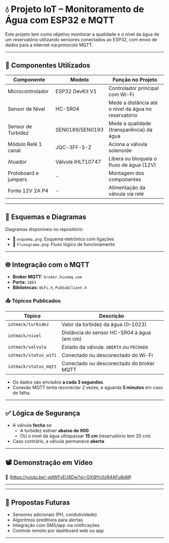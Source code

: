 
# 💧 Projeto IoT – Monitoramento de Água com ESP32 e MQTT

Este projeto tem como objetivo monitorar a qualidade e o nível da água de um reservatório utilizando sensores conectados ao ESP32, com envio de dados para a internet via protocolo MQTT.

---

## 🔧 Componentes Utilizados

| Componente              | Modelo           | Função no Projeto                                    |
|-------------------------|------------------|------------------------------------------------------|
| Microcontrolador        | ESP32 DevKit V1  | Controlador principal com Wi-Fi                     |
| Sensor de Nível         | HC-SR04          | Mede a distância até o nível da água no reservatório |
| Sensor de Turbidez      | SEN0189/SEN0193  | Mede a qualidade (transparência) da água            |
| Módulo Relé 1 canal     | JQC-3FF-S-Z      | Aciona a válvula solenoide                          |
| Atuador                 | Válvula IHLT10747| Libera ou bloqueia o fluxo de água (12V)            |
| Protoboard e jumpers    | -                | Montagem dos componentes                            |
| Fonte 12V 2A P4         | -                | Alimentação da válvula via relé                     |

---

## 🔌 Esquemas e Diagramas

Diagramas disponíveis no repositório:

- 📘 `esquema.png`: Esquema eletrônico com ligações
- 🔁 `Fluxograma.png`: Fluxo lógico de funcionamento

---

## 🌐 Integração com o MQTT

- **Broker MQTT:** `broker.hivemq.com`
- **Porta:** `1883`
- **Bibliotecas:** `WiFi.h`, `PubSubClient.h`

### 📤 Tópicos Publicados

| Tópico                  | Descrição                                       |
|-------------------------|--------------------------------------------------|
| `iotmack/turbidez`      | Valor da turbidez da água (0–1023)              |
| `iotmack/nivel`         | Distância do sensor HC-SR04 à água (em cm)      |
| `iotmack/valvula`       | Estado da válvula: `ABERTA` ou `FECHADA`        |
| `iotmack/status_wifi`   | Conectado ou desconectado do Wi-Fi              |
| `iotmack/status_mqtt`   | Conectado ou desconectado do broker MQTT        |

- Os dados são enviados **a cada 3 segundos**.
- Conexão MQTT tenta reconectar 2 vezes, e aguarda **5 minutos** em caso de falha.

---

## ✅ Lógica de Segurança

- A válvula **fecha** se:
  - A turbidez estiver **abaixo de 900**
  - OU o nível da água ultrapassar **15 cm** (reservatório tem 20 cm)
- Caso contrário, a válvula permanece **aberta**

---

## 📽️ Demonstração em Vídeo

🔗 (https://youtu.be/-qdWFvEU6Dw?si=GXl9Yc0zR4AFu6qM)

---

---

## 🧠 Propostas Futuras

- Sensores adicionais (PH, condutividade)
- Algoritmos preditivos para alertas
- Integração com SMS/app via notificações
- Controle remoto por dashboard web ou app

---
